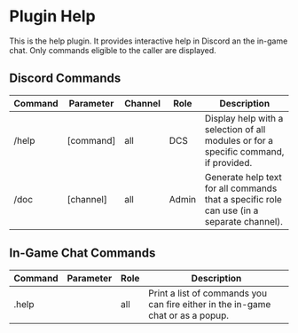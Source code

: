 # Plugin Help
This is the help plugin. It provides interactive help in Discord an the in-game chat.
Only commands eligible to the caller are displayed.

## Discord Commands

| Command  | Parameter        | Channel | Role  | Description                                                                               |
|----------|------------------|---------|-------|-------------------------------------------------------------------------------------------|
| /help    | [command]        | all     | DCS   | Display help with a selection of all modules or for a specific command, if provided.      |
| /doc     | <role> [channel] | all     | Admin | Generate help text for all commands that a specific role can use (in a separate channel). |

## In-Game Chat Commands

| Command | Parameter | Role                  | Description                                                                     |
|---------|-----------|-----------------------|---------------------------------------------------------------------------------|
| .help   |           | all                   | Print a list of commands you can fire either in the in-game chat or as a popup. |
